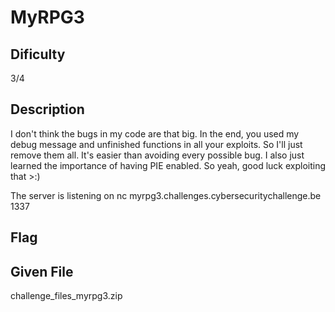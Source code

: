 # MyRPG3

## Dificulty
3/4

## Description
I don't think the bugs in my code are that big. In the end, you used my debug message and unfinished functions in all your exploits. So I'll just remove them all. It's easier than avoiding every possible bug. I also just learned the importance of having PIE enabled. So yeah, good luck exploiting that >:)

The server is listening on
nc myrpg3.challenges.cybersecuritychallenge.be 1337

## Flag

## Given File
challenge_files_myrpg3.zip